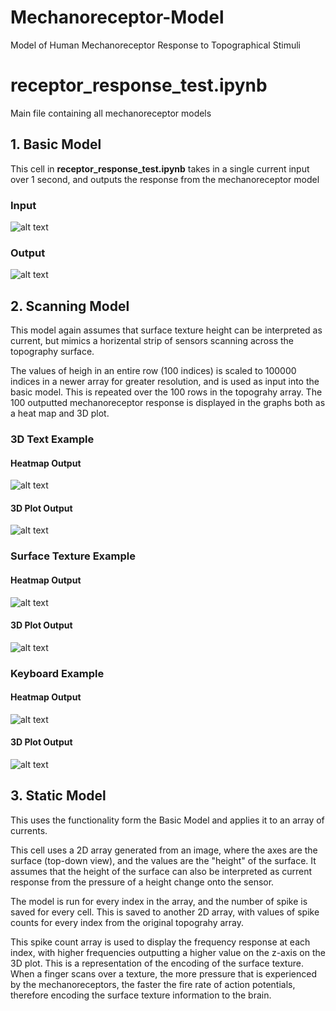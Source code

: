 # Mechanoreceptor-Model
Model of Human Mechanoreceptor Response to Topographical Stimuli

# receptor_response_test.ipynb
Main file containing all mechanoreceptor models

## 1. Basic Model
This cell in **receptor_response_test.ipynb** takes in a single current input over 1 second, and
outputs the response from the mechanoreceptor model

### Input
![alt text](Output_Data/Basic_Model_Current_Input.png)

### Output
![alt text](Output_Data/Basic_Model_Output.png)

## 2. Scanning Model
This model again assumes that surface texture height can be interpreted as current, but mimics a
horizental strip of sensors scanning across the topography surface.

The values of heigh in an entire row (100 indices) is scaled to 100000 indices in a newer array for
greater resolution, and is used as input into the basic model. This is repeated over the 100 rows in
the topograhy array. The 100 outputted mechanoreceptor response is displayed in the graphs both as a
heat map and 3D plot.

### 3D Text Example
#### Heatmap Output
![alt text](Output_Data/COW_Scanning_Model_Heatmap.png.png)

#### 3D Plot Output
![alt text](Output_Data/COW_Scanning_Model_3D_Plot.png)

### Surface Texture Example
#### Heatmap Output
![alt text](Output_Data/SurfaceTexture_Scanning_Model_Heatmap.png)

#### 3D Plot Output
![alt text](Output_Data/SurfaceTexture_Scanning_Model_3D_Plot.png)

### Keyboard Example
#### Heatmap Output
![alt text](Output_Data/Scanning_Model_Heatmap.png)

#### 3D Plot Output
![alt text](Output_Data/Scanning_Model_3D_Plot.png)

## 3. Static Model
This uses the functionality form the Basic Model and applies it to an array of currents.

This cell uses a 2D array generated from an image, where the axes are the surface (top-down view),
and the values are the "height" of the surface. It assumes that the height of the surface can also
be interpreted as current response from the pressure of a height change onto the sensor.

The model is run for every index in the array, and the number of spike is saved for every cell.
This is saved to another 2D array, with values of  spike counts for every index from the original
topograhy array.

This spike count array is used to display the frequency response at each index, with higher
frequencies outputting a higher value on the z-axis on the 3D plot. This is a representation of the
encoding of the surface texture. When a finger scans over a texture, the more pressure that is
experienced by the mechanoreceptors, the faster the fire rate of action potentials, therefore
encoding the surface texture information to the brain.

